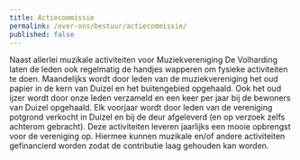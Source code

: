 ```yaml
---
title: Actiecommissie
permalink: /over-ons/bestuur/actiecommissie/
published: false
---
```

Naast allerlei muzikale activiteiten voor Muziekvereniging De Volharding laten de leden ook regelmatig de handjes wapperen om fysieke activiteiten te doen.
Maandelijks wordt door leden van de muziekvereniging het oud papier in de kern van Duizel en het buitengebied opgehaald.
Ook het oud ijzer wordt door onze leden verzameld en een keer per jaar bij de bewoners van Duizel opgehaald.
Elk voorjaar wordt door leden van de vereniging potgrond verkocht in Duizel en bij de deur afgeleverd (en op verzoek zelfs achterom gebracht).
Deze activiteiten leveren jaarlijks een mooie opbrengst voor de vereniging op.
Hiermee kunnen muzikale en/of andere activiteiten gefinancierd worden zodat de contributie laag gehouden kan worden.
